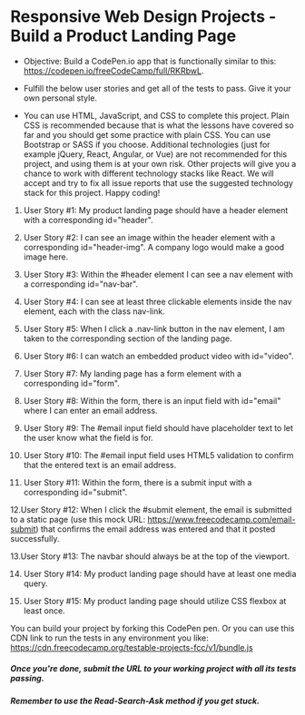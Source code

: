 # Responsive Web Design Projects - Build a Product Landing Page

- Objective: Build a CodePen.io app that is functionally similar to this: https://codepen.io/freeCodeCamp/full/RKRbwL.

- Fulfill the below user stories and get all of the tests to pass. Give it your own personal style.

- You can use HTML, JavaScript, and CSS to complete this project. Plain CSS is recommended because that is what the lessons have covered so far and you should get some practice with plain CSS. You can use Bootstrap or SASS if you choose. Additional technologies (just for example jQuery, React, Angular, or Vue) are not recommended for this project, and using them is at your own risk. Other projects will give you a chance to work with different technology stacks like React. We will accept and try to fix all issue reports that use the suggested technology stack for this project. Happy coding!

1. User Story #1: My product landing page should have a header element with a corresponding id="header".

2. User Story #2: I can see an image within the header element with a corresponding id="header-img". A company logo would make a good image here.

3. User Story #3: Within the #header element I can see a nav element with a corresponding id="nav-bar".

4. User Story #4: I can see at least three clickable elements inside the nav element, each with the class nav-link.

5. User Story #5: When I click a .nav-link button in the nav element, I am taken to the corresponding section of the landing page.

6. User Story #6: I can watch an embedded product video with id="video".

7. User Story #7: My landing page has a form element with a corresponding id="form".

8. User Story #8: Within the form, there is an input field with id="email" where I can enter an email address.

9. User Story #9: The #email input field should have placeholder text to let the user know what the field is for.

10. User Story #10: The #email input field uses HTML5 validation to confirm that the entered text is an email address.

11. User Story #11: Within the form, there is a submit input with a corresponding id="submit".

12.User Story #12: When I click the #submit element, the email is submitted to a static page (use this mock URL: https://www.freecodecamp.com/email-submit) that confirms the email address was entered and that it posted successfully.

13.User Story #13: The navbar should always be at the top of the viewport.

14. User Story #14: My product landing page should have at least one media query.

15. User Story #15: My product landing page should utilize CSS flexbox at least once.

You can build your project by forking this CodePen pen. Or you can use this CDN link to run the tests in any environment you like: https://cdn.freecodecamp.org/testable-projects-fcc/v1/bundle.js

##### Once you're done, submit the URL to your working project with all its tests passing.
##### Remember to use the Read-Search-Ask method if you get stuck.
  
